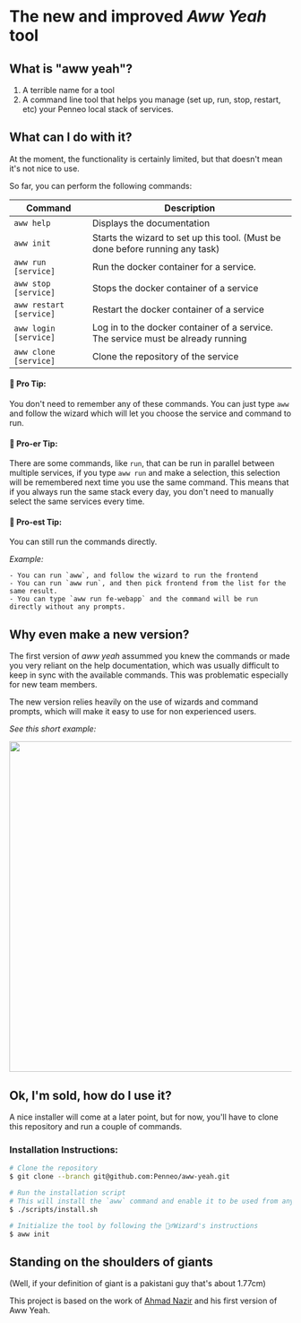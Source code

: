 # The new and improved _Aww Yeah_ tool

## What is "aww yeah"?

1. A terrible name for a tool
2. A command line tool that helps you manage (set up, run, stop, restart, etc) your Penneo local stack of services.

## What can I do with it?

At the moment, the functionality is certainly limited, but that doesn't mean it's not nice to use.

So far, you can perform the following commands:

| Command               | Description                                                                                                                |
| --------------------- | -------------------------------------------------------------------------------------------------------------------------- |
| `aww help`              | Displays the documentation                                                                                                 |
| `aww init`              | Starts the wizard to set up this tool. (Must be done before running any task)                                              |
| `aww run [service]`     | Run the docker container for a service. |
| `aww stop [service]`    | Stops the docker container of a service                                                                                    |
| `aww restart [service]` | Restart the docker container of a service                                                                                  |
| `aww login [service]`   | Log in to the docker container of a service. The service must be already running                                           |
| `aww clone [service]`   | Clone the repository of the service                                                                                        |


#### 🤔 Pro Tip:

You don't need to remember any of these commands. You can just type `aww` and follow the wizard which will let you choose the service and command to run.

#### 🧠 Pro-er Tip:

There are some commands, like `run`, that can be run in parallel between multiple services, if you type `aww run` and make a selection, this selection will be remembered next time you use the same command. This means that if you always run the same stack every day, you don't need to manually select the same services every time.

#### 🚀 Pro-est Tip:

You can still run the commands directly.

_Example:_
```
- You can run `aww`, and follow the wizard to run the frontend
- You can run `aww run`, and then pick frontend from the list for the same result.
- You can type `aww run fe-webapp` and the command will be run directly without any prompts.
```

## Why even make a new version?

The first version of _aww yeah_ assummed you knew the commands or made you very reliant on the help documentation, which was usually difficult to keep in sync with the available commands. This was problematic especially for new team members.

The new version relies heavily on the use of wizards and command prompts, which will make it easy to use for non experienced users.

_See this short example:_

<img width="590" src="https://user-images.githubusercontent.com/5709736/85855353-6d114280-b7b6-11ea-9b02-987741798eee.gif"/>

## Ok, I'm sold, how do I use it?

A nice installer will come at a later point, but for now, you'll have to clone this repository and run a couple of commands.

### Installation Instructions:

```sh
# Clone the repository
$ git clone --branch git@github.com:Penneo/aww-yeah.git

# Run the installation script
# This will install the `aww` command and enable it to be used from any directory
$ ./scripts/install.sh

# Initialize the tool by following the 🧙‍♂️Wizard's instructions
$ aww init
```

## Standing on the shoulders of giants

(Well, if your definition of giant is a pakistani guy that's about 1.77cm)

This project is based on the work of [Ahmad Nazir](https://github.com/ahmadnazir) and his first version of Aww Yeah.
